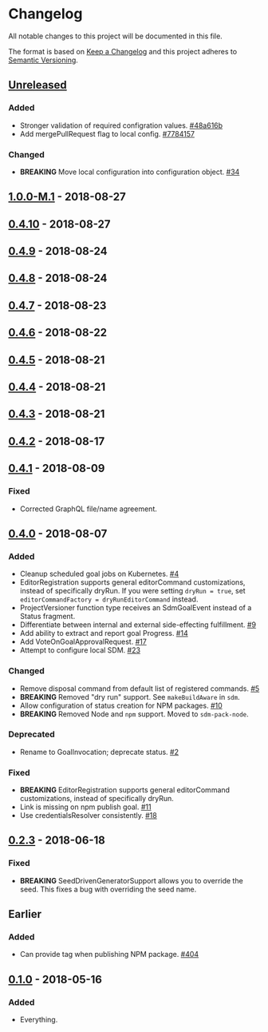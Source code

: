# Changelog

All notable changes to this project will be documented in this file.

The format is based on [Keep a Changelog](http://keepachangelog.com/)
and this project adheres to [Semantic Versioning](http://semver.org/).

## [Unreleased](https://github.com/atomist/sdm/compare/1.0.0-M.1...HEAD)

### Added

-   Stronger validation of required configration values. [#48a616b](https://github.com/atomist/sdm-core/commit/48a616bfbb304f5ca8f483aa91d1fd563f5dcbd8)
-   Add mergePullRequest flag to local config. [#7784157](https://github.com/atomist/sdm-core/commit/77841573c406f60796196ca1637a814e8bb52a2b)

### Changed

-   **BREAKING** Move local configuration into configuration object. [#34](https://github.com/atomist/sdm-core/issues/34)

## [1.0.0-M.1](https://github.com/atomist/sdm/compare/0.4.10...1.0.0-M.1) - 2018-08-27

## [0.4.10](https://github.com/atomist/sdm/compare/0.4.9...0.4.10) - 2018-08-27

## [0.4.9](https://github.com/atomist/sdm/compare/0.4.8...0.4.9) - 2018-08-24

## [0.4.8](https://github.com/atomist/sdm/compare/0.4.7...0.4.8) - 2018-08-24

## [0.4.7](https://github.com/atomist/sdm/compare/0.4.6...0.4.7) - 2018-08-23

## [0.4.6](https://github.com/atomist/sdm/compare/0.4.5...0.4.6) - 2018-08-22

## [0.4.5](https://github.com/atomist/sdm/compare/0.4.4...0.4.5) - 2018-08-21

## [0.4.4](https://github.com/atomist/sdm/compare/0.4.3...0.4.4) - 2018-08-21

## [0.4.3](https://github.com/atomist/sdm/compare/0.4.2...0.4.3) - 2018-08-21

## [0.4.2](https://github.com/atomist/sdm/compare/0.4.1...0.4.2) - 2018-08-17

## [0.4.1](https://github.com/atomist/sdm/compare/0.4.0...0.4.1) - 2018-08-09

### Fixed

-   Corrected GraphQL file/name agreement.

## [0.4.0](https://github.com/atomist/sdm/compare/0.2.4...0.4.0) - 2018-08-07

### Added

-   Cleanup scheduled goal jobs on Kubernetes. [#4](https://github.com/atomist/sdm-core/issues/4)
-   EditorRegistration supports general editorCommand customizations, instead of specifically dryRun. If you were setting `dryRun = true`, set `editorCommandFactory = dryRunEditorCommand` instead.
-   ProjectVersioner function type receives an SdmGoalEvent instead of a Status fragment.
-   Differentiate between internal and external side-effecting fulfillment. [#9](https://github.com/atomist/sdm-core/issues/9)
-   Add ability to extract and report goal Progress. [#14](https://github.com/atomist/sdm-core/issues/14)
-   Add VoteOnGoalApprovalRequest. [#17](https://github.com/atomist/sdm-core/issues/17)
-   Attempt to configure local SDM. [#23](https://github.com/atomist/sdm-core/issues/23)

### Changed

-   Remove disposal command from default list of registered commands. [#5](https://github.com/atomist/sdm-core/issues/5)
-   **BREAKING** Removed "dry run" support. See `makeBuildAware` in `sdm`.
-   Allow configuration of status creation for NPM packages. [#10](https://github.com/atomist/sdm-core/issues/10)
-   **BREAKING** Removed Node and `npm` support. Moved to `sdm-pack-node`.

### Deprecated

-   Rename to GoalInvocation; deprecate status. [#2](https://github.com/atomist/sdm-core/issues/2)

### Fixed

-   **BREAKING** EditorRegistration supports general editorCommand customizations, instead of specifically dryRun.
-   Link is missing on npm publish goal. [#11](https://github.com/atomist/sdm-core/issues/11)
-   Use credentialsResolver consistently. [#18](https://github.com/atomist/sdm-core/issues/18)

## [0.2.3](https://github.com/atomist/sdm/compare/0.2.2...0.2.3) - 2018-06-18

### Fixed

-   **BREAKING**  SeedDrivenGeneratorSupport allows you to override the seed. This fixes a bug with overriding the seed name.

## Earlier

### Added

-   Can provide tag when publishing NPM package. [#404](https://github.com/atomist/sdm/issues/404)

## [0.1.0](https://github.com/atomist/sdm/tree/0.1.0) - 2018-05-16

### Added

-   Everything.
